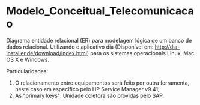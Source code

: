 # Modelo_Conceitual_Telecomunicacao
Diagrama entidade relacional (ER) para modelagem lógica de um banco de dados relacional. 
Utilizando o aplicativo dia (Disponível em: http://dia-installer.de/download/index.html) para os sistemas operacionais Linux, Mac OS X e Windows.

Particularidades:

1. O relacionamento entre equipamentos será feito por outra ferramenta, neste caso em específico pelo HP Service Manager v9.41;
2. As "primary keys": Unidade coletora são providas pelo SAP.
